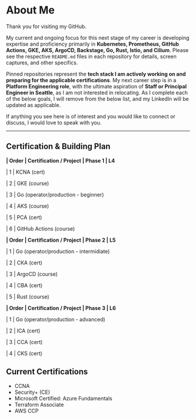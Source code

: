 # About Me

Thank you for visiting my GitHub.  

My current and ongoing focus for this next stage of my career is developing expertise and proficiency primarily in **Kubernetes, Prometheus, GitHub Actions, GKE, AKS, ArgoCD, Backstage, Go, Rust, Istio, and Cilium**. Please see the respective `README.md` files in each repository for details, screen captures, and other specifics.

Pinned repositories represent the **tech stack I am actively working on and preparing for the applicable certifications**. My next career step is in a **Platform Engineering role**, with the ultimate aspiration of **Staff or Principal Engineer in Seattle**, as I am not interested in relocating. As I complete each of the below goals, I will remove from the below list, and my LinkedIn will be updated as applicable.

If anything you see here is of interest and you would like to connect or discuss, I would love to speak with you.

---

## Certification & Building Plan

**| Order | Certification / Project | Phase 1 | L4**

| 1     | KCNA (cert) 

| 2     | GKE (course) 

| 3     | Go (operator/production - beginner) 

| 4     | AKS (course)

| 5     | PCA (cert)

| 6     | GitHub Actions (course)

**| Order | Certification / Project | Phase 2 | L5**

| 1     | Go (operator/production - intermidiate) 

| 2     | CKA (cert) 

| 3     | ArgoCD (course)

| 4     | CBA (cert)

| 5     | Rust (course)

**| Order | Certification / Project | Phase 3 | L6**

| 1     | Go (operator/production - advanced) 

| 2     | ICA (cert)

| 3     | CCA (cert)

| 4     | CKS (cert)

## Current Certifications

- CCNA  
- Security+ (CE)  
- Microsoft Certified: Azure Fundamentals  
- Terraform Associate  
- AWS CCP  

